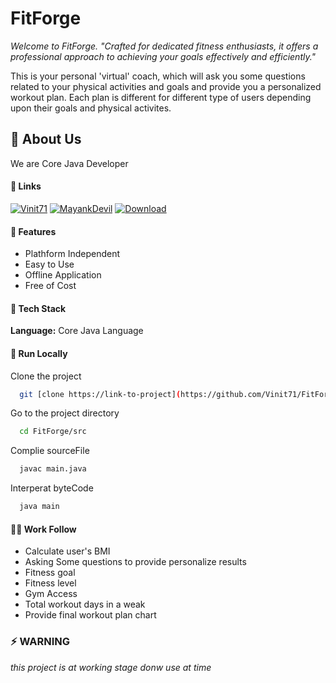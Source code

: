 # FitForge

_Welcome to FitForge. "Crafted for dedicated fitness enthusiasts, it offers a professional approach to achieving your goals effectively and efficiently."_

This is your personal 'virtual' coach, which will ask you some questions related to your physical activities and goals and provide you a personalized workout plan. Each plan is different for different type of users depending upon their goals and physical activites. 

## 🚀 About Us

We are Core Java Developer 

#### 🔗 Links
[![Vinit71](https://img.shields.io/badge/my_portfolio-000?style=for-the-badge&logo=ko-fi&logoColor=white)](https://github.com/Vinit71/) [![MayankDevil](https://img.shields.io/badge/my_portfolio-000?style=for-the-badge&logo=ko-fi&logoColor=white)](https://github.com/MayankDevil/) [![Download](https://img.shields.io/badge/twitter-1DA1F2?style=for-the-badge&logo=download&logoColor=white)](https://github.com/Vinit71/FitForge/archive/refs/heads/main.zip)

#### 🤔 Features

- Plathform Independent
- Easy to Use
- Offline Application
- Free of Cost

#### 💬 Tech Stack

**Language:** Core Java Language

#### 🧠 Run Locally

Clone the project

```bash
  git [clone https://link-to-project](https://github.com/Vinit71/FitForge.git)
```

Go to the project directory

```bash
  cd FitForge/src
```

Complie sourceFile

```bash
  javac main.java
```

Interperat byteCode

```bash
  java main
```

#### 👩‍💻 Work Follow

- Calculate user's BMI
- Asking Some questions to provide personalize results
- Fitness goal
- Fitness level
- Gym Access
- Total workout days in a weak
- Provide final workout plan chart

### ⚡️ WARNING

_this project is at working stage donw use at time_
